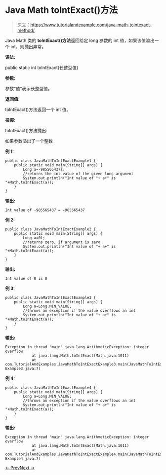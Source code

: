 # Java Math toIntExact()方法

> 原文：<https://www.tutorialandexample.com/java-math-tointexact-method/>

Java Math 类的 **toIntExact()方法**返回给定 long 参数的 int 值，如果该值溢出一个 int，则抛出异常。

**语法:**

public static int toIntExact(长整型值)

**参数:**

参数“值”表示长整型值。

**返回值:**

toIntExact()方法返回一个 int 值。

**投掷:**

toIntExact()方法抛出:

如果参数溢出了一个整数

**例 1:**

```
public class JavaMathToIntExactExample1 {
    public static void main(String[] args) {
        Long a=-985565437l;
        //returns the int value of the given long argument
        System.out.println("Int value of "+ a+" is "+Math.toIntExact(a));
    }
}
```

**输出:**

```
Int value of -985565437 = -985565437
```

**例 2:**

```
public class JavaMathToIntExactExample2 {
    public static void main(String[] args) {
        Long a=0l;
        //returns zero, if argument is zero
        System.out.println("Int value of "+ a+" is "+Math.toIntExact(a));
    }
}
```

**输出:**

```
Int value of 0 is 0
```

**例 3:**

```
public class JavaMathToIntExactExample3 {
    public static void main(String[] args) {
        Long a=Long.MIN_VALUE;
        //throws an exception if the value overflows an int
        System.out.println("Int value of "+ a+" is "+Math.toIntExact(a));
    }
}
```

**输出:**

```
Exception in thread "main" java.lang.ArithmeticException: integer overflow
            at java.lang.Math.toIntExact(Math.java:1011)
            at com.TutorialAndExamples.JavaMathToIntExactExample3.main(JavaMathToIntExact
Example3.java:7)
```

**例 4:**

```
public class JavaMathToIntExactExample4 {
    public static void main(String[] args) {
        Long a=Long.MIN_VALUE;
        //throws an exception if the value overflows an int
        System.out.println("Int value of "+ a+" is "+Math.toIntExact(a));
    }
}
```

**输出:**

```
Exception in thread "main" java.lang.ArithmeticException: integer overflow
            at java.lang.Math.toIntExact(Math.java:1011)
            at com.TutorialAndExamples.JavaMathToIntExactExample4.main(JavaMathToIntExact
Example4.java:7)
```

[← Prev](https://www.tutorialandexample.com/java-math-todegrees-method/)[Next →](https://www.tutorialandexample.com/java-math-toradians-method/)